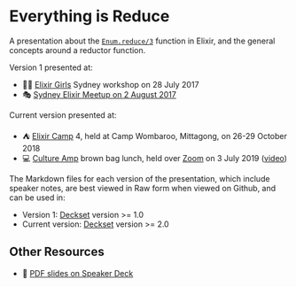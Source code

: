 # Everything is Reduce

A presentation about the [`Enum.reduce/3`][] function in Elixir,
and the general concepts around a reductor function.

Version 1 presented at:

- :ok_woman: [Elixir Girls][] Sydney workshop on 28 July 2017
- :performing_arts: [Sydney Elixir Meetup on 2 August 2017][elixir-meetup]

Current version presented at:

- :tent: [Elixir Camp][] 4, held at Camp Wombaroo, Mittagong,
  on 26-29 October 2018
- :computer: [Culture Amp][] brown bag lunch, held over [Zoom][] on 3 July 2019
  ([video][Everything is Reduce video])

The Markdown files for each version of the presentation, which include speaker
notes, are best viewed in Raw form when viewed on Github, and can be used in:

- Version 1: [Deckset][] version >= 1.0
- Current version: [Deckset][] version >= 2.0

## Other Resources

- :card_index: [PDF slides on Speaker Deck][speakerdeck]

[Culture Amp]: https://www.cultureamp.com/
[Deckset]: https://www.decksetapp.com/
[Elixir Camp]: https://elixir.camp/
[elixir-meetup]: https://www.meetup.com/sydney-ex/events/241639658/
[Elixir Girls]: http://elixirgirls.com
[`Enum.reduce/3`]: https://hexdocs.pm/elixir/Enum.html#reduce/3
[Everything is Reduce video]: https://vimeo.com/347426803
[speakerdeck]: https://speakerdeck.com/paulfioravanti/everything-is-reduce
[Zoom]: https://zoom.us/
